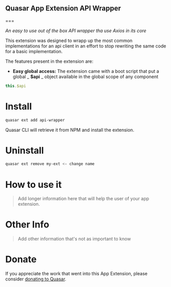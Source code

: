 ## Quasar App Extension  **API Wrapper**
===

_An easy to use out of the box API wrapper tha use Axios  in its core_

This extension was designed to wrapp up the most common implementations for an api client in an effort to stop rewriting the same code for a basic implementation.

The features present in the extension are:
- **Easy global access:** The extension came with a boot script that put a global _ **$api** _ object available in the global scope of any component
```javascript
this.$api
```

# Install
```bash
quasar ext add api-wrapper
```
Quasar CLI will retrieve it from NPM and install the extension.

# Uninstall
```bash
quasar ext remove my-ext <- change name
```

# How to use it
> Add longer information here that will help the user of your app extension.

# Other Info
> Add other information that's not as important to know

# Donate
If you appreciate the work that went into this App Extension, please consider [donating to Quasar](https://donate.quasar.dev).
